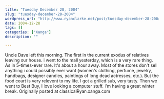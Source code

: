 ```yaml
---
title: "Tuesday December 28, 2004"
slug: "tuesday-december-28-2004"
wordpress_url: "http://www.ryanclarke.net/post/tuesday-december-28-2004/"
date: 2004-12-28
tags: []
categories: ["Xanga"]
description: ""

---
```


Uncle Dave left this morning. The first in the current exodus of relatives leaving our house. I went to the mall yesterday, which is a very rare thing. As in 5-times-ever rare. It's about a hour away. Most of the stores don't sell anything i could possibly ever want (women's clothing, perfume, jewelry, handbags, designer candles, paintings of long dead actresses, etc.). But the food court is very relevent to my life. I got a grilled sub, very tasty. Then we went to Best Buy, I love looking a computer stuff. I'm having a great winter break.
Originally posted at classicalRyan.xanga.com

